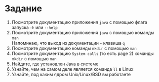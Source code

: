 # Задание

1. Посмотрите документацию приложения `java` с помощью флага запуска `-h` или `--help`
2. Посмотрите документацию приложения `java` с помощью команды `man`\
   Напоминаю, что выход из документации - клавиша `q`
3. Посмотрите документацию команды `mkdir` с помощью `man`
4. Посмотрите документацию `System calls` (то есть page 2) команды `mkdir` с помощью `man`
5. Найдите, где установлен Java в системе
6. Узнайте, чем на самом деле является команда `ll` в Linux
7. Узнайте, под каким ядром Unix/Linux/BSD вы работаете